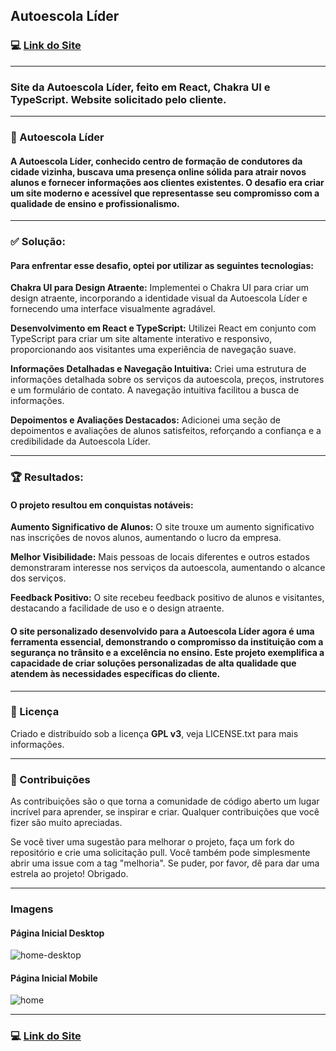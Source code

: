 ## Autoescola Líder

### :computer: [Link do Site](https://autoescolalider.vercel.app/)

---

### Site da Autoescola Líder, feito em React, Chakra UI e TypeScript. Website solicitado pelo cliente.

---

### :car: Autoescola Líder

#### A Autoescola Líder, conhecido centro de formação de condutores da cidade vizinha, buscava uma presença online sólida para atrair novos alunos e fornecer informações aos clientes existentes. O desafio era criar um site moderno e acessível que representasse seu compromisso com a qualidade de ensino e profissionalismo.

---

### :white_check_mark: Solução:

#### Para enfrentar esse desafio, optei por utilizar as seguintes tecnologias:

__Chakra UI para Design Atraente:__ Implementei o Chakra UI para criar um design atraente, incorporando a identidade visual da Autoescola Líder e fornecendo uma interface visualmente agradável.

__Desenvolvimento em React e TypeScript:__ Utilizei React em conjunto com TypeScript para criar um site altamente interativo e responsivo, proporcionando aos visitantes uma experiência de navegação suave.

__Informações Detalhadas e Navegação Intuitiva:__ Criei uma estrutura de informações detalhada sobre os serviços da autoescola, preços, instrutores e um formulário de contato. A navegação intuitiva facilitou a busca de informações.

__Depoimentos e Avaliações Destacados:__ Adicionei uma seção de depoimentos e avaliações de alunos satisfeitos, reforçando a confiança e a credibilidade da Autoescola Líder.

---

### :trophy: Resultados:

#### O projeto resultou em conquistas notáveis:

__Aumento Significativo de Alunos:__ O site trouxe um aumento significativo nas inscrições de novos alunos, aumentando o lucro da empresa.

__Melhor Visibilidade:__ Mais pessoas de locais diferentes e outros estados demonstraram interesse nos serviços da autoescola, aumentando o alcance dos serviços.

__Feedback Positivo:__ O site recebeu feedback positivo de alunos e visitantes, destacando a facilidade de uso e o design atraente.

#### O site personalizado desenvolvido para a Autoescola Líder agora é uma ferramenta essencial, demonstrando o compromisso da instituição com a segurança no trânsito e a excelência no ensino. Este projeto exemplifica a capacidade de criar soluções personalizadas de alta qualidade que atendem às necessidades específicas do cliente.

---

### :notebook: Licença

Criado e distribuído sob a licença __GPL v3__, veja LICENSE.txt para mais informações.
  
---

### :handshake: Contribuições

As contribuições são o que torna a comunidade de código aberto um lugar incrível para aprender, se inspirar e criar. Qualquer contribuições que você fizer são muito apreciadas.

Se você tiver uma sugestão para melhorar o projeto, faça um fork do repositório e crie uma solicitação pull. Você também pode simplesmente abrir uma issue com a tag "melhoria". Se puder, por favor, dê para dar uma estrela ao projeto! Obrigado.

---  

### Imagens

#### Página Inicial Desktop
![home-desktop](https://github.com/tiagocreator/autoescola-lider/assets/82607849/1ee6800b-587a-4031-9d97-e416b080d4e0)

#### Página Inicial Mobile
![home](https://github.com/tiagocreator/autoescola-lider/assets/82607849/7dba3877-87a9-4044-9f24-0b260a509084)

---

### :computer: [Link do Site](https://autoescolalider.vercel.app/)

